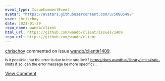 ```yaml
---
event_type: IssueCommentEvent
avatar: "https://avatars.githubusercontent.com/u/5080549?"
user: chrischoy
date: 2021-01-29
repo_name: wandb/client
html_url: https://github.com/wandb/client/issues/1409
repo_url: https://github.com/wandb/client
---
```


<a href='https://github.com/chrischoy' target='_blank'>chrischoy</a> commented on issue <a href='https://github.com/wandb/client/issues/1409' target='_blank'>wandb/client#1409</a>.

<small>Is it possible that the error is due to the rate limit? https://docs.wandb.ai/library/limits#rate-limits If so, can the error message be more specific?...</small>

<a href='https://github.com/wandb/client/issues/1409' target='_blank'>View Comment</a>
